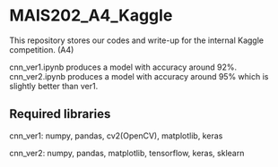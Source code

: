 # MAIS202_A4_Kaggle
This repository stores our codes and write-up for the internal Kaggle competition. (A4)

cnn_ver1.ipynb produces a model with accuracy around 92%.
cnn_ver2.ipynb produces a model with accuracy around 95% which is slightly better than ver1.

## Required libraries
cnn_ver1: numpy, pandas, cv2(OpenCV), matplotlib, keras

cnn_ver2: numpy, pandas, matplotlib, tensorflow, keras, sklearn
